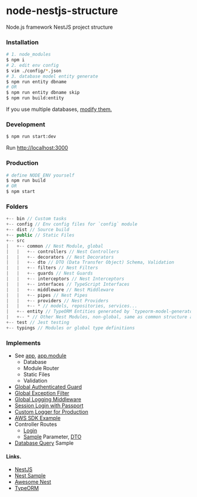 # node-nestjs-structure
Node.js framework NestJS project structure

### Installation
```sh
# 1. node_modules
$ npm i
# 2. edit env config
$ vim ./config/*.json
# 3. database model entity generate
$ npm run entity dbname
# OR
$ npm run entity dbname skip
$ npm run build:entity
```
If you use multiple databases, [modify them.](bin/entity.js#L31)

### Development
```sh
$ npm run start:dev
```
Run [http://localhost:3000](http://localhost:3000)

### Production
```sh
# define NODE_ENV yourself
$ npm run build
# OR
$ npm start
```

### Folders
```js
+-- bin // Custom tasks
+-- config // Env config files for `config` module
+-- dist // Source build
+-- public // Static Files
+-- src
|   +-- common // Nest Module, global
|   |   +-- controllers // Nest Controllers
|   |   +-- decorators // Nest Decorators
|   |   +-- dto // DTO (Data Transfer Object) Schema, Validation
|   |   +-- filters // Nest Filters
|   |   +-- guards // Nest Guards
|   |   +-- interceptors // Nest Interceptors
|   |   +-- interfaces // TypeScript Interfaces
|   |   +-- middleware // Nest Middleware
|   |   +-- pipes // Nest Pipes
|   |   +-- providers // Nest Providers
|   |   +-- * // models, repositories, services...
|   +-- entity // TypeORM Entities generated by `typeorm-model-generator` module
|   +-- * // Other Nest Modules, non-global, same as common structure above
+-- test // Jest testing
+-- typings // Modules or global type definitions
```

### Implements
* See [app](src/app.ts), [app.module](src/app.module.ts)
  - Database
  - Module Router
  - Static Files
  - Validation
* [Global Authenticated Guard](src/common/guards/authenticated.guard.ts)
* [Global Exception Filter](src/common/filters/exceptions.filter.ts)
* [Global Logging Middleware](src/common/middleware/logger.middleware.ts)
* [Session Login with Passport](src/base/providers/local.strategy.ts)
* [Custom Logger for Production](src/common/providers/custom-logger.service.ts)
* [AWS SDK Example](src/aws)
* Controller Routes
  - [Login](src/base/controllers/login.controller.ts)
  - [Sample](src/sample/controllers/sample.controller.ts) Parameter, [DTO](src/sample/dto/sample.dto.ts)
* [Database Query](src/sample/providers/database.service.ts) Sample


#### Links.
* [NestJS](https://docs.nestjs.com)
* [Nest Sample](https://github.com/nestjs/nest/tree/master/sample)
* [Awesome Nest](https://github.com/juliandavidmr/awesome-nestjs)
* [TypeORM](https://typeorm.io)
